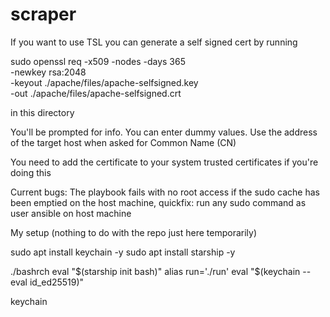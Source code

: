 # scraper

If you want to use TSL you can generate a self signed cert by running

sudo openssl req -x509 -nodes -days 365 \
  -newkey rsa:2048 \
  -keyout ./apache/files/apache-selfsigned.key \
  -out ./apache/files/apache-selfsigned.crt

in this directory 

You'll be prompted for info. You can enter dummy values. Use the address of the target host when asked for Common Name (CN)

You need to add the certificate to your system trusted certificates if you're doing this

Current bugs:
  The playbook fails with no root access if the sudo cache has been emptied on the host machine, quickfix: run any sudo command as user ansible on host machine


My setup (nothing to do with the repo just here temporarily)

sudo apt install keychain -y
sudo apt install starship -y

./bashrch
	eval "$(starship init bash)"
	alias run='./run'
	eval "$(keychain --eval id_ed25519)"


keychain



